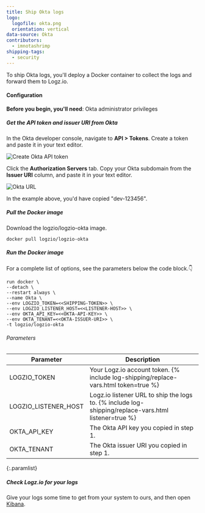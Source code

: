 ```yaml
---
title: Ship Okta logs
logo:
  logofile: okta.png
  orientation: vertical
data-source: Okta
contributors:
  - imnotashrimp
shipping-tags:
  - security
---
```


To ship Okta logs,
you'll deploy a Docker container
to collect the logs and forward them to Logz.io.

#### Configuration

**Before you begin, you'll need**:
Okta administrator privileges

<div class="tasklist">

##### Get the API token and issuer URI from Okta

In the Okta developer console,
navigate to **API > Tokens**.
Create a token and paste it in your text editor.

![Create Okta API token](https://dytvr9ot2sszz.cloudfront.net/logz-docs/log-shipping/okta-create-token.png)

Click the **Authorization Servers** tab.
Copy your Okta subdomain from the **Issuer URI** column,
and paste it in your text editor.

![Okta URL](https://dytvr9ot2sszz.cloudfront.net/logz-docs/log-shipping/okta-issuer-uri.png)

In the example above, you'd have copied "dev-123456".

##### Pull the Docker image

Download the logzio/logzio-okta image.

```shell
docker pull logzio/logzio-okta
```

##### Run the Docker image

For a complete list of options, see the parameters below the code block.👇

```shell
run docker \
--detach \
--restart always \
--name Okta \
--env LOGZIO_TOKEN=<<SHIPPING-TOKEN>> \
--env LOGZIO_LISTENER_HOST=<<LISTENER-HOST>> \
--env OKTA_API_KEY=<<OKTA-API-KEY>> \
--env OKTA_TENANT=<<OKTA-ISSUER-URI>> \
-t logzio/logzio-okta
```

###### Parameters

| Parameter | Description |
|---|---|
| LOGZIO_TOKEN <span class="required-param"></span> | Your Logz.io account token. {% include log-shipping/replace-vars.html token=true %} <!-- logzio-inject:account-token --> |
| LOGZIO_LISTENER_HOST <span class="required-param"></span> | Logz.io listener URL to ship the logs to. {% include log-shipping/replace-vars.html listener=true %} |
| OKTA_API_KEY <span class="required-param"></span> | The Okta API key you copied in step 1. |
| OKTA_TENANT <span class="required-param"></span> | The Okta issuer URI you copied in step 1. |
{:.paramlist}

##### Check Logz.io for your logs

Give your logs some time to get from your system to ours,
and then open [Kibana](https://app.logz.io/#/dashboard/kibana).

</div>
